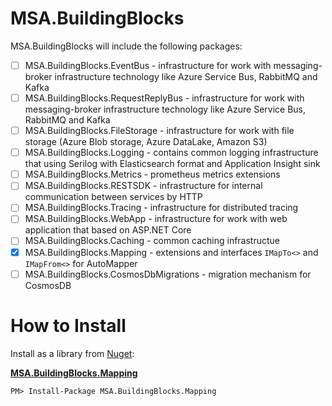 # MSA.BuildingBlocks

MSA.BuildingBlocks will include the following packages:

* [ ] MSA.BuildingBlocks.EventBus - infrastructure for work with messaging-broker infrastructure technology like Azure Service Bus, RabbitMQ and Kafka
* [ ] MSA.BuildingBlocks.RequestReplyBus - infrastructure for work with messaging-broker infrastructure technology like Azure Service Bus, RabbitMQ and Kafka
* [ ] MSA.BuildingBlocks.FileStorage - infrastructure for work with file storage (Azure Blob storage, Azure DataLake, Amazon S3)
* [ ] MSA.BuildingBlocks.Logging - contains common logging infrastructure that using Serilog with Elasticsearch format and Application Insight sink
* [ ] MSA.BuildingBlocks.Metrics - prometheus metrics extensions
* [ ] MSA.BuildingBlocks.RESTSDK - infrastructure for internal communication between services by HTTP
* [ ] MSA.BuildingBlocks.Tracing - infrastructure for distributed tracing
* [ ] MSA.BuildingBlocks.WebApp - infrastructure for work with web application that based on ASP.NET Core
* [ ] MSA.BuildingBlocks.Caching - common caching infrastructue
* [x] MSA.BuildingBlocks.Mapping - extensions and interfaces `IMapTo<>` and `IMapFrom<>` for AutoMapper
* [ ] MSA.BuildingBlocks.CosmosDbMigrations - migration mechanism for CosmosDB

# How to Install

Install as a library from [Nuget](https://www.nuget.org/packages?q=MSA.BuildingBlocks):

**[MSA.BuildingBlocks.Mapping](https://www.nuget.org/packages/MSA.BuildingBlocks.Mapping/)**

    PM> Install-Package MSA.BuildingBlocks.Mapping
    